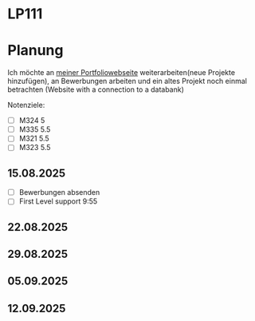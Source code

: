 # LP111


# Planung
Ich möchte an [meiner Portfoliowebseite](https://github.com/B1zy/PortfolioWebseiteReact) weiterarbeiten(neue Projekte hinzufügen), an Bewerbungen arbeiten und ein altes Projekt noch einmal betrachten (Website with a connection to a databank)

Notenziele:  
- [ ] M324 5
- [ ] M335 5.5
- [ ] M321 5.5
- [ ] M323 5.5

## 15.08.2025
- [ ] Bewerbungen absenden
- [ ] First Level support 9:55
## 22.08.2025
## 29.08.2025
## 05.09.2025
## 12.09.2025




